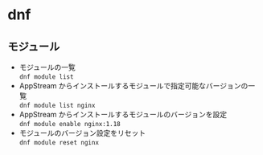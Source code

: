 # dnf


## モジュール
* モジュールの一覧  
`dnf module list`
* AppStream からインストールするモジュールで指定可能なバージョンの一覧  
`dnf module list nginx`
* AppStream からインストールするモジュールのバージョンを設定  
`dnf module enable nginx:1.18`
* モジュールのバージョン設定をリセット  
`dnf module reset nginx`
